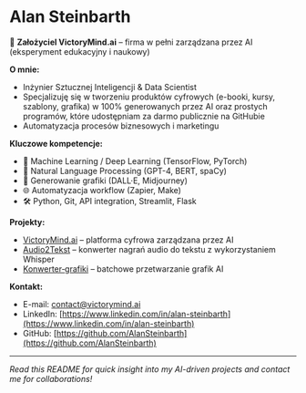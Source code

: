 # Alan Steinbarth

🚀 **Założyciel VictoryMind.ai** – firma w pełni zarządzana przez AI (eksperyment edukacyjny i naukowy)

**O mnie:**

* Inżynier Sztucznej Inteligencji & Data Scientist
* Specjalizuję się w tworzeniu produktów cyfrowych (e-booki, kursy, szablony, grafika) w 100% generowanych przez AI oraz prostych programów, które udostępniam za darmo publicznie na GitHubie
* Automatyzacja procesów biznesowych i marketingu

**Kluczowe kompetencje:**

* 🧠 Machine Learning / Deep Learning (TensorFlow, PyTorch)
* 🤖 Natural Language Processing (GPT-4, BERT, spaCy)
* 🎨 Generowanie grafiki (DALL·E, Midjourney)
* 🌐 Automatyzacja workflow (Zapier, Make)
* 🛠️ Python, Git, API integration, Streamlit, Flask

**Projekty:**

* [VictoryMind.ai](https://victorymind.ai) – platforma cyfrowa zarządzana przez AI
* [Audio2Tekst](https://github.com/AlanSteinbarth/Audio2Tekst) – konwerter nagrań audio do tekstu z wykorzystaniem Whisper
* [Konwerter‑grafiki](https://github.com/AlanSteinbarth/Konwerter-graficzny) – batchowe przetwarzanie grafik AI

**Kontakt:**

* E-mail: [contact@victorymind.ai](mailto:contact@victorymind.ai)
* LinkedIn: [https://www.linkedin.com/in/alan-steinbarth](https://www.linkedin.com/in/alan-steinbarth)
* GitHub: [https://github.com/AlanSteinbarth](https://github.com/AlanSteinbarth)

---

*Read this README for quick insight into my AI-driven projects and contact me for collaborations!*
